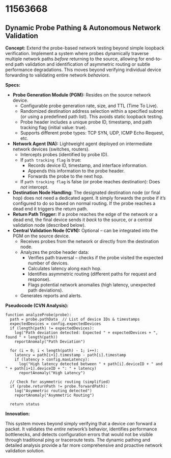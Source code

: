 # 11563668

## Dynamic Probe Pathing & Autonomous Network Validation

**Concept:** Extend the probe-based network testing beyond simple loopback verification. Implement a system where probes dynamically traverse multiple network paths *before* returning to the source, allowing for end-to-end path validation and identification of asymmetric routing or subtle performance degradations. This moves beyond verifying individual device forwarding to validating entire network *behaviors*.

**Specs:**

*   **Probe Generation Module (PGM):** Resides on the source network device.
    *   Configurable probe generation rate, size, and TTL (Time To Live).
    *   Randomized destination address selection within a specified subnet (or using a predefined path list).  This avoids static loopback testing.
    *   Probe header includes a unique probe ID, timestamp, and path tracking flag (initial value: true).
    *   Supports different probe types: TCP SYN, UDP, ICMP Echo Request, etc.
*   **Network Agent (NA):** Lightweight agent deployed on intermediate network devices (switches, routers).
    *   Intercepts probes (identified by probe ID).
    *   If `path tracking flag` is true:
        *   Records device ID, timestamp, and interface information.
        *   Appends this information to the probe header.
        *   Forwards the probe to the next hop.
    *   If `path tracking flag` is false (or probe reaches destination):  Does *not* intercept.
*   **Destination Node Handling:** The designated destination node (or final hop) does not need a dedicated agent. It simply forwards the probe if it’s configured to do so based on normal routing. If the probe reaches a dead end it triggers the return path.
*   **Return Path Trigger:**  If a probe reaches the edge of the network or a dead end, the final device sends it *back* to the source, or a central validation node (described below).
*   **Central Validation Node (CVN):**  Optional – can be integrated into the PGM on the source device.
    *   Receives probes from the network or directly from the destination node.
    *   Analyzes the probe header data:
        *   Verifies path traversal – checks if the probe visited the expected number of devices.
        *   Calculates latency along each hop.
        *   Identifies asymmetric routing (different paths for request and response).
        *   Flags potential network anomalies (high latency, unexpected path deviations).
    *   Generates reports and alerts.

**Pseudocode (CVN Analysis):**

```
function analyzeProbe(probe):
  path = probe.pathData  // List of device IDs & timestamps
  expectedDevices = config.expectedDevices
  if (length(path) != expectedDevices):
    log("Path deviation detected: Expected " + expectedDevices + ", found " + length(path))
    reportAnomaly("Path Deviation")

  for (i = 0; i < length(path) - 1; i++):
    latency = path[i+1].timestamp - path[i].timestamp
    if (latency > config.maxLatency):
      log("High latency detected between " + path[i].deviceID + " and " + path[i+1].deviceID + ": " + latency)
      reportAnomaly("High Latency")

  // Check for asymmetric routing (simplified)
  if (probe.returnPath != probe.forwardPath):
    log("Asymmetric routing detected")
    reportAnomaly("Asymmetric Routing")

  return status
```

**Innovation:**

This system moves beyond simply verifying that a device *can* forward a packet. It validates the *entire* network’s behavior, identifies performance bottlenecks, and detects configuration errors that would not be visible through traditional ping or traceroute tests.  The dynamic pathing and detailed analysis provide a far more comprehensive and proactive network validation solution.